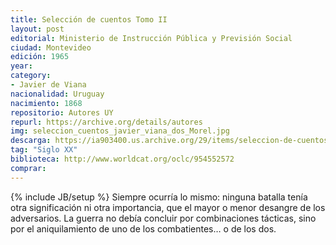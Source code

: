 ```yaml
---
title: Selección de cuentos Tomo II
layout: post
editorial: Ministerio de Instrucción Pública y Previsión Social
ciudad: Montevideo
edición: 1965
year: 
category: 
- Javier de Viana
nacionalidad: Uruguay
nacimiento: 1868
repositorio: Autores UY
repurl: https://archive.org/details/autores
img: seleccion_cuentos_javier_viana_dos_Morel.jpg
descarga: https://ia903400.us.archive.org/29/items/seleccion-de-cuentos-ii-javier-de-viana/Seleccion%20de%20cuentos%20II%20-%20Javier%20de%20Viana.pdf
tag: "Siglo XX"
biblioteca: http://www.worldcat.org/oclc/954552572
comprar: 
---
```

{% include JB/setup %}
Siempre ocurría lo mismo: ninguna batalla tenía otra significación ni otra importancia, que el mayor o menor desangre de los adversarios. La guerra no debía concluir por combinaciones tácticas, sino por el aniquilamiento de uno de los combatientes… o de los dos.
